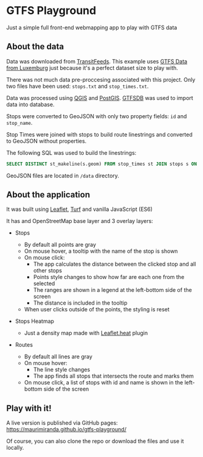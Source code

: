 # GTFS Playground
Just a simple full front-end webmapping app to play with GTFS data

## About the data
Data was downloaded from [TransitFeeds](https://transitfeeds.com/).
This example uses [GTFS Data from Luxemburg](https://transitfeeds.com/p/openov/621/latest) just because it's a perfect dataset size to play with.

There was not much data pre-proccesing associated with this project. Only two files have been used: `stops.txt` and `stop_times.txt`.

Data was processed using [QGIS](https://qgis.org/) and [PostGIS](http://www.postgis.net/).
[GTFSDB](https://github.com/OpenTransitTools/gtfsdb) was used to import data into database.

Stops were converted to GeoJSON with only two property fields: `id` and `stop_name`.

Stop Times were joined with stops to build route linestrings and converted to GeoJSON without properties.

The following SQL was used to build the linestrings:
```sql
SELECT DISTINCT st_makeline(s.geom) FROM stop_times st JOIN stops s ON s.stop_id = st.stop_id GROUP BY st.trip_id;
```

GeoJSON files are located in `/data` directory.

## About the application

It was built using [Leaflet](https://leafletjs.com/), [Turf](http://turfjs.org/) and vanilla JavaScript (ES6)

It has and OpenStreetMap base layer and 3 overlay layers:

* Stops

  * By default all points are gray
  * On mouse hover, a tooltip with the name of the stop is shown
  * On mouse click:
    * The app calculates the distance between the clicked stop and all other stops
    * Points style changes to show how far are each one from the selected
    * The ranges are shown in a legend at the left-bottom side of the screen
    * The distance is included in the tooltip
  * When user clicks outside of the points, the styling is reset

* Stops Heatmap
  * Just a density map made with [Leaflet.heat](https://github.com/Leaflet/Leaflet.heat) plugin

* Routes
  * By default all lines are gray
  * On mouse hover:
    * The line style changes
    * The app finds all stops that intersects the route and marks them
  * On mouse click, a list of stops with id and name is shown in the left-bottom side of the screen
  
## Play with it!

A live version is published via GitHub pages: https://maurimiranda.github.io/gtfs-playground/

Of course, you can also clone the repo or download the files and use it locally.
